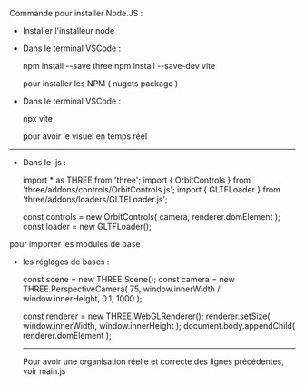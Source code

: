 Commande pour installer Node.JS : 
- Installer l'installeur node
- Dans le terminal VSCode :
  
    npm install --save three
    npm install --save-dev vite
  
  pour installer les NPM ( nugets package )

- Dans le terminal VSCode :
  
    npx vite
  
  pour avoir le visuel en temps réel
  
------------------------------------------------------------------------------------------------------------------------

 - Dans le .js :
   
    import * as THREE from 'three';
    import { OrbitControls } from 'three/addons/controls/OrbitControls.js';
    import { GLTFLoader } from 'three/addons/loaders/GLTFLoader.js';
    
    const controls = new OrbitControls( camera, renderer.domElement );
    const loader = new GLTFLoader();
   
pour importer les modules de base

- les réglages de bases :
  
    const scene = new THREE.Scene();
    const camera = new THREE.PerspectiveCamera( 75, window.innerWidth / window.innerHeight, 0.1, 1000 );
    
    const renderer = new THREE.WebGLRenderer();
    renderer.setSize( window.innerWidth, window.innerHeight );
    document.body.appendChild( renderer.domElement );

  -------------------------------------------------------------------------------------------------------------------

  Pour avoir une organisation réelle et correcte des lignes précédentes, voir main.js
